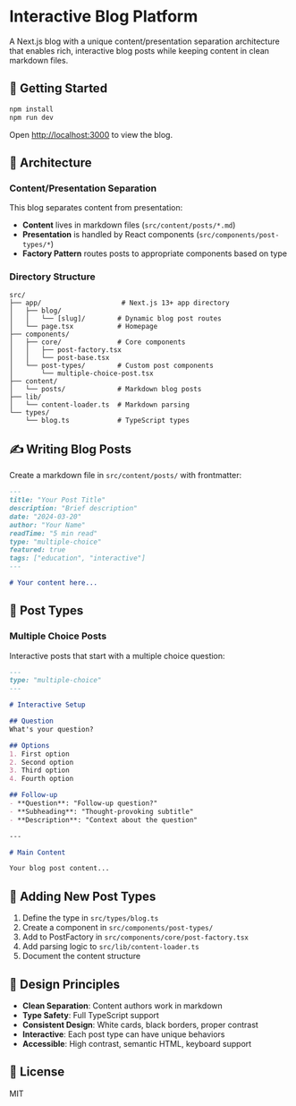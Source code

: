 # Interactive Blog Platform

A Next.js blog with a unique content/presentation separation architecture that enables rich, interactive blog posts while keeping content in clean markdown files.

## 🚀 Getting Started

```bash
npm install
npm run dev
```

Open [http://localhost:3000](http://localhost:3000) to view the blog.

## 📁 Architecture

### Content/Presentation Separation

This blog separates content from presentation:

- **Content** lives in markdown files (`src/content/posts/*.md`)
- **Presentation** is handled by React components (`src/components/post-types/*`)
- **Factory Pattern** routes posts to appropriate components based on type

### Directory Structure

```
src/
├── app/                    # Next.js 13+ app directory
│   ├── blog/
│   │   └── [slug]/        # Dynamic blog post routes
│   └── page.tsx           # Homepage
├── components/
│   ├── core/              # Core components
│   │   ├── post-factory.tsx
│   │   └── post-base.tsx
│   └── post-types/        # Custom post components
│       └── multiple-choice-post.tsx
├── content/
│   └── posts/             # Markdown blog posts
├── lib/
│   └── content-loader.ts  # Markdown parsing
└── types/
    └── blog.ts            # TypeScript types
```

## ✍️ Writing Blog Posts

Create a markdown file in `src/content/posts/` with frontmatter:

```markdown
---
title: "Your Post Title"
description: "Brief description"
date: "2024-03-20"
author: "Your Name"
readTime: "5 min read"
type: "multiple-choice"
featured: true
tags: ["education", "interactive"]
---

# Your content here...
```

## 🎨 Post Types

### Multiple Choice Posts

Interactive posts that start with a multiple choice question:

```markdown
---
type: "multiple-choice"
---

# Interactive Setup

## Question
What's your question?

## Options
1. First option
2. Second option
3. Third option
4. Fourth option

## Follow-up
- **Question**: "Follow-up question?"
- **Subheading**: "Thought-provoking subtitle"
- **Description**: "Context about the question"

---

# Main Content

Your blog post content...
```

## 🔧 Adding New Post Types

1. Define the type in `src/types/blog.ts`
2. Create a component in `src/components/post-types/`
3. Add to PostFactory in `src/components/core/post-factory.tsx`
4. Add parsing logic to `src/lib/content-loader.ts`
5. Document the content structure

## 🎯 Design Principles

- **Clean Separation**: Content authors work in markdown
- **Type Safety**: Full TypeScript support
- **Consistent Design**: White cards, black borders, proper contrast
- **Interactive**: Each post type can have unique behaviors
- **Accessible**: High contrast, semantic HTML, keyboard support

## 📝 License

MIT
